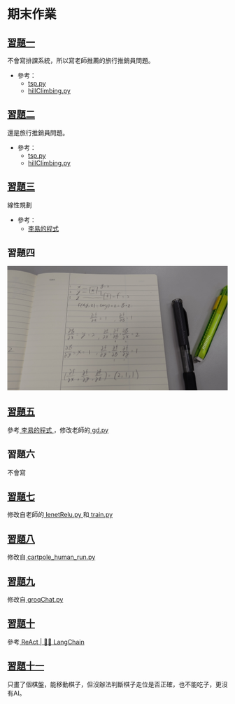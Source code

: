 # 期末作業

## [ 習題一 ](../ex1)

不會寫排課系統，所以寫老師推薦的旅行推銷員問題。

* 參考：
    * [tsp.py](https://github.com/ccc112b/py2cs/blob/master/03-人工智慧/02-優化算法/01-傳統優化方法/01-優化/01-爬山演算法/03-通用的爬山框架/tsp.py)
    * [hillClimbing.py](https://github.com/ccc112b/py2cs/blob/master/03-人工智慧/02-優化算法/01-傳統優化方法/01-優化/01-爬山演算法/03-通用的爬山框架/hillClimbing.py)

## [ 習題二 ](../ex2)

還是旅行推銷員問題。

* 參考：
    * [tsp.py](https://github.com/ccc112b/py2cs/blob/master/03-人工智慧/02-優化算法/01-傳統優化方法/01-優化/01-爬山演算法/03-通用的爬山框架/tsp.py)
    * [hillClimbing.py](https://github.com/ccc112b/py2cs/blob/master/03-人工智慧/02-優化算法/01-傳統優化方法/01-優化/01-爬山演算法/03-通用的爬山框架/hillClimbing.py)

## [ 習題三 ](../ex3)

線性規劃

* 參考：
    * [ 李易的程式 ](https://github.com/LeeYi-user/ai/blob/master/homework/03/linear.py)

## 習題四

![](../ex4/Ex4.jpg)

## [ 習題五 ](../ex5)

參考[ 李易的程式 ](https://github.com/LeeYi-user/ai/blob/master/homework/05/gd.py)，修改老師的[ gd.py ](https://github.com/ccc112b/py2cs/blob/master/03-人工智慧/02-優化算法/02-深度學習優化/03-梯度下降法/gd.py)

## 習題六

不會寫

## [ 習題七 ](../ex7)

修改自老師的[ lenetRelu.py ](https://github.com/ccc112b/py2cs/blob/master/03-人工智慧/05-神經網路/02-深度學習/01-MNIST/lenetRelu.py)和[ train.py ](https://github.com/ccc112b/py2cs/blob/master/03-人工智慧/05-神經網路/02-深度學習/01-MNIST/train.py)

## [ 習題八 ](../ex8)

修改自[ cartpole_human_run.py ](https://github.com/ccc112b/py2cs/blob/master/03-人工智慧/06-強化學習/01-強化學習/01-gym/04-run/cartpole_human_run.py)

## [ 習題九 ](../ex9)

修改自[ groqChat.py ](https://github.com/ccc112b/py2cs/blob/master/03-人工智慧/A4-groq/hello/groqChat.py)

## [ 習題十 ](../ex10)

參考[ ReAct | 🦜️🔗 LangChain ](https://python.langchain.com/v0.1/docs/modules/agents/agent_types/react/)

## [ 習題十一 ](../ex11)

只畫了個棋盤，能移動棋子，但沒辦法判斷棋子走位是否正確，也不能吃子，更沒有AI。